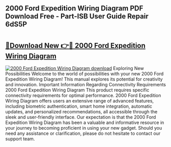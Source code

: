 ## 2000 Ford Expedition Wiring Diagram PDF Download Free - Part-ISB User Guide Repair 6dS5P

# <h2><a href="http://dft0yst.blite.top/?on=2000+Ford+Expedition+Wiring+Diagram">🔗Download New 👉🔴 2000 Ford Expedition Wiring Diagram</a></h2>

[![2000 Ford Expedition Wiring Diagram download](https://i.imgur.com/lujVjoI.png)](http://dft0yst.blite.top/?on=2000+Ford+Expedition+Wiring+Diagram)
Exploring New Possibilities Welcome to the world of possibilities with your new 2000 Ford Expedition Wiring Diagram! This manual explores its potential for creativity and innovation. Important Information Regarding Connectivity Requirements 2000 Ford Expedition Wiring Diagram This product requires specific connectivity requirements for optimal performance. 2000 Ford Expedition Wiring Diagram offers users an extensive range of advanced features, including biometric authentication, smart home integration, automatic updates, and personalized recommendations, all accessible through the sleek and user-friendly interface. Our expectation is that the 2000 Ford Expedition Wiring Diagram has been a valuable and informative resource in your journey to becoming proficient in using your new gadget. Should you need any assistance or clarification, please do not hesitate to contact our support team.
